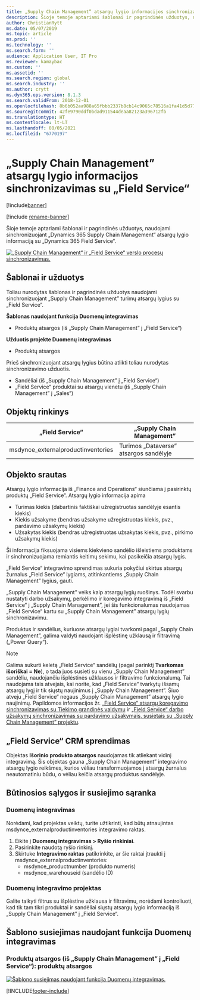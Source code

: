 ```yaml
---
title: „Supply Chain Management” atsargų lygio informacijos sinchronizavimas su „Field Service“
description: Šioje temoje aptariami šablonai ir pagrindinės užduotys, naudojami sinchronizuojant „Dynamics 365 Supply Chain Management“ atsargų lygio informaciją su „Dynamics 365 Field Service“.
author: ChristianRytt
ms.date: 05/07/2019
ms.topic: article
ms.prod: ''
ms.technology: ''
ms.search.form: ''
audience: Application User, IT Pro
ms.reviewer: kamaybac
ms.custom: ''
ms.assetid: ''
ms.search.region: global
ms.search.industry: ''
ms.author: crytt
ms.dyn365.ops.version: 8.1.3
ms.search.validFrom: 2018-12-01
ms.openlocfilehash: 8b6b052aa988a65fbbb2337b8cb14c9065c78516a1fa41d5d77ef9463d54bc7c
ms.sourcegitcommit: 42fe9790ddf0bdad911544deaa82123a396712fb
ms.translationtype: HT
ms.contentlocale: lt-LT
ms.lasthandoff: 08/05/2021
ms.locfileid: "6770197"
---
```

# <a name="synchronize-inventory-level-information-from-supply-chain-management-to-field-service"></a>„Supply Chain Management” atsargų lygio informacijos sinchronizavimas su „Field Service“ 

[!include[banner](../includes/banner.md)]

[!include [rename-banner](~/includes/cc-data-platform-banner.md)]

Šioje temoje aptariami šablonai ir pagrindinės užduotys, naudojami sinchronizuojant „Dynamics 365 Supply Chain Management“ atsargų lygio informaciją su „Dynamics 365 Field Service“.

[![„Supply Chain Management“ ir „Field Service“ verslo procesų sinchronizavimas.](./media/FSOnHandOW.png)](./media/FSOnHandOW.png)

## <a name="templates-and-tasks"></a>Šablonai ir užduotys
Toliau nurodytas šablonas ir pagrindinės užduotys naudojami sinchronizuojant „Supply Chain Management” turimų atsargų lygius su „Field Service“.

**Šablonas naudojant funkcija Duomenų integravimas**
- Produktų atsargos (iš „Supply Chain Management” į „Field Service“)
  
**Užduotis projekte Duomenų integravimas**
- Produktų atsargos

Prieš sinchronizuojant atsargų lygius būtina atlikti toliau nurodytas sinchronizavimo užduotis.
- Sandėliai (iš „Supply Chain Management” į „Field Service“) 
- „Field Service“ produktai su atsargų vienetu (iš „Supply Chain Management” į „Sales“) 

## <a name="entity-set"></a>Objektų rinkinys

| „Field Service“                      | „Supply Chain Management”                |
|------------------------------------|----------------------------------------|
| msdynce_externalproductinventories | Turimos „Dataverse” atsargos sandėlyje     |

## <a name="entity-flow"></a>Objekto srautas
Atsargų lygio informacija iš „Finance and Operations“ siunčiama į pasirinktų produktų „Field Service“. Atsargų lygio informacija apima 
- Turimas kiekis (dabartinis faktiškai užregistruotas sandėlyje esantis kiekis)
- Kiekis užsakyme (bendras užsakyme užregistruotas kiekis, pvz., pardavimo užsakymų kiekis)
- Užsakytas kiekis (bendras užregistruotas užsakytas kiekis, pvz., pirkimo užsakymų kiekis)

Ši informacija fiksuojama visiems kiekvieno sandėlio išleistiems produktams ir sinchronizuojama remiantis keitimų sekimu, kai pasikeičia atsargų lygis.

„Field Service“ integravimo sprendimas sukuria pokyčiui skirtus atsargų žurnalus „Field Service“ lygiams, atitinkantiems „Supply Chain Management” lygius, gauti.

„Supply Chain Management” veiks kaip atsargų lygių ruošinys. Todėl svarbu nustatyti darbo užsakymų, perkėlimo ir koregavimo integravimą iš „Field Service“ į „Supply Chain Management”, jei šis funkcionalumas naudojamas „Field Service“ kartu su „Supply Chain Management” atsargų lygių sinchronizavimu.

Produktus ir sandėlius, kuriuose atsargų lygiai tvarkomi pagal „Supply Chain Management”, galima valdyti naudojant išplėstinę užklausą ir filtravimą („Power Query“).

> [!NOTE]
> Galima sukurti keletą „Field Service“ sandėlių (pagal parinktį **Tvarkomas išoriškai = Ne**), o tada juos susieti su vienu „Supply Chain Management” sandėliu, naudojančiu išplėstinės užklausos ir filtravimo funkcionalumą. Tai naudojama tais atvejais, kai norite, kad „Field Service“ tvarkytų išsamų atsargų lygį ir tik siųstų naujinimus į „Supply Chain Management”. Šiuo atveju „Field Service“ negaus „Supply Chain Management” atsargų lygio naujinimų. Papildomos informacijos žr. [„Field Service“ atsargų koregavimo sinchronizavimas su Tiekimo grandinės valdymu](/dynamics365/unified-operations/supply-chain/sales-marketing/synchronize-inventory-adjustments) ir [„Field Service“ darbo užsakymų sinchronizavimas su pardavimo užsakymais, susietais su „Supply Chain Management” projektu](/dynamics365/unified-operations/supply-chain/sales-marketing/field-service-work-order).

## <a name="field-service-crm-solution"></a>„Field Service“ CRM sprendimas
Objektas **Išorinio produkto atsargos** naudojamas tik atliekant vidinį integravimą. Šis objektas gauna „Supply Chain Management” integravimo atsargų lygio reikšmes, kurios vėliau transformuojamos į atsargų žurnalus neautomatiniu būdu, o vėliau keičia atsargų produktus sandėlyje.

## <a name="prerequisites-and-mapping-setup"></a>Būtinosios sąlygos ir susiejimo sąranka

### <a name="data-integration"></a>Duomenų integravimas
Norėdami, kad projektas veiktų, turite užtikrinti, kad būtų atnaujintas msdynce_externalproductinventories integravimo raktas.
1.  Eikite į **Duomenų integravimas > Ryšio rinkiniai**.
2.  Pasirinkite naudotą ryšio rinkinį.
3.  Skirtuke **Integravimo raktas** patikrinkite, ar šie raktai įtraukti į msdynce_externalproductinventories:
      - msdynce_productnumber (produkto numeris)
      - msdynce_warehouseid (sandėlio ID)
      
### <a name="data-integration-project"></a>Duomenų integravimo projektas
Galite taikyti filtrus su išplėstine užklausa ir filtravimu, norėdami kontroliuoti, kad tik tam tikri produktai ir sandėliai siųstų atsargų lygio informaciją iš „Supply Chain Management” į „Field Service“.

## <a name="template-mapping-in-data-integration"></a>Šablono susiejimas naudojant funkcija Duomenų integravimas

### <a name="product-inventory-supply-chain-management-to-field-service-product-inventory"></a>Produktų atsargos (iš „Supply Chain Management” į „Field Service“): produktų atsargos

[![Šablono susiejimas naudojant funkcija Duomenų integravimas.](./media/FSinventoryLevel1.png)](./media/FSinventoryLevel1.png)


[!INCLUDE[footer-include](../../includes/footer-banner.md)]